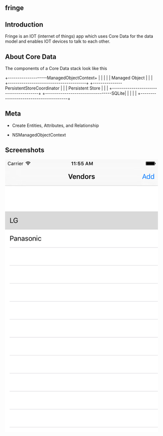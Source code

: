 fringe
------

Introduction
------------
Fringe is an IOT (internet of things) app which uses Core Data for the data model
and enables IOT devices to talk to each other.

About Core Data
---------------


The components of a Core Data stack look like this 



+--------------------ManagedObjectContext+
|                                        |
|                                        |
|       Managed Object                   |
|                                        |
+----------------------------------------+
+---------------PersistentStoreCoordinator
|                                        |
|        Persistent Store                |
|                                        |
+----------------------------------------+
+----------------------------------SQLite|
|                                        |
|                                        |
+----------------------------------------+

Meta
----

- Create Entities, Attributes, and Relationship

- NSManagedObjectContext 


Screenshots
-----------
![alt text](https://raw.githubusercontent.com/arunabhdas/fringe/master/screenshots/fringe_1.png "Screnshot 1")


